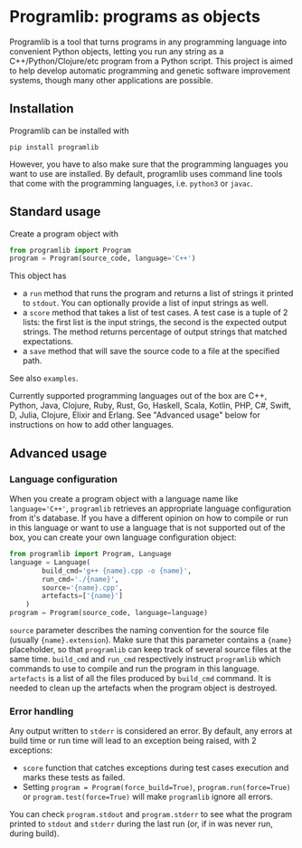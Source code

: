 # Programlib: programs as objects

Programlib is a tool that turns programs in any programming language into convenient Python objects, letting you run any string as a C++/Python/Clojure/etc program from a Python script.
This project is aimed to help develop automatic programming and genetic software improvement systems, though many other applications are possible.

## Installation

Programlib can be installed with

```
pip install programlib
```

However, you have to also make sure that the programming languages you want to use are installed.
By default, programlib uses command line tools that come with the programming languages, i.e. `python3` or `javac`.

## Standard usage

Create a program object with

```python
from programlib import Program
program = Program(source_code, language='C++')
```

This object has
- a `run` method that runs the program and returns a list of strings it printed to `stdout`. You can optionally provide a list of input strings as well.
- a `score` method that takes a list of test cases. A test case is a tuple of 2 lists: the first list is the input strings, the second is the expected output strings. The method returns percentage of output strings that matched expectations.
- a `save` method that will save the source code to a file at the specified path.

See also `examples`.

Currently supported programming languages out of the box are C++, Python, Java, Clojure, Ruby, Rust, Go, Haskell, Scala, Kotlin, PHP, C#, Swift, D, Julia, Clojure, Elixir and Erlang.
See "Advanced usage" below for instructions on how to add other languages.

## Advanced usage

### Language configuration

When you create a program object with a language name like `language='C++'`, `programlib` retrieves an appropriate language configuration from it's database.
If you have a different opinion on how to compile or run in this language or want to use a language that is not supported out of the box, you can create your own language configuration object:

```python
from programlib import Program, Language
language = Language(
        build_cmd='g++ {name}.cpp -o {name}',
        run_cmd='./{name}',
        source='{name}.cpp',
        artefacts=['{name}']
    )
program = Program(source_code, language=language)
```

`source` parameter describes the naming convention for the source file (usually `{name}.extension`). Make sure that this parameter contains a `{name}` placeholder, so that `programlib` can keep track of several source files at the same time.
`build_cmd` and `run_cmd` respectively instruct `programlib` which commands to use to compile and run the program in this language.
`artefacts` is a list of all the files produced by `build_cmd` command.
It is needed to clean up the artefacts when the program object is destroyed.

### Error handling

Any output written to `stderr` is considered an error.
By default, any errors at build time or run time will lead to an exception being raised, with 2 exceptions:
- `score` function that catches exceptions during test cases execution and marks these tests as failed.
- Setting `program = Program(force_build=True)`, `program.run(force=True)` or `program.test(force=True)` will make `programlib` ignore all errors.

You can check `program.stdout` and `program.stderr` to see what the program printed to `stdout` and `stderr` during the last run (or, if in was never run, during build).